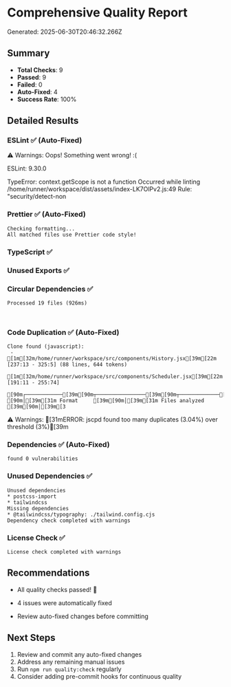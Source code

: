 # Comprehensive Quality Report

Generated: 2025-06-30T20:46:32.266Z

## Summary
- **Total Checks**: 9
- **Passed**: 9
- **Failed**: 0
- **Auto-Fixed**: 4
- **Success Rate**: 100%

## Detailed Results

### ESLint ✅ (Auto-Fixed)

⚠️ Warnings: 
Oops! Something went wrong! :(

ESLint: 9.30.0

TypeError: context.getScope is not a function
Occurred while linting /home/runner/workspace/dist/assets/index-LK7OlPv2.js:49
Rule: "security/detect-non


### Prettier ✅ (Auto-Fixed)
```
Checking formatting...
All matched files use Prettier code style!

```


### TypeScript ✅



### Unused Exports ✅



### Circular Dependencies ✅
```
Processed 19 files (926ms) 



```


### Code Duplication ✅ (Auto-Fixed)
```
Clone found (javascript):
 - [1m[32m/home/runner/workspace/src/components/History.jsx[39m[22m [237:13 - 325:5] (88 lines, 644 tokens)
   [1m[32m/home/runner/workspace/src/components/Scheduler.jsx[39m[22m [191:11 - 255:74]

[90m┌────────────[39m[90m┬────────────────[39m[90m┬─────────────[39m[90m┬──────────────[39m[90m┬──────────────[39m[90m┬──────────────────[39m[90m┬───────────────────┐[39m
[90m│[39m[31m Format     [39m[90m│[39m[31m Files analyzed [39m[90m│[39m[3
```
⚠️ Warnings: [31mERROR: jscpd found too many duplicates (3.04%) over threshold (3%)[39m



### Dependencies ✅ (Auto-Fixed)
```
found 0 vulnerabilities

```


### Unused Dependencies ✅
```
Unused dependencies
* postcss-import
* tailwindcss
Missing dependencies
* @tailwindcss/typography: ./tailwind.config.cjs
Dependency check completed with warnings

```


### License Check ✅
```
License check completed with warnings

```


## Recommendations

- All quality checks passed! 🎉


- 4 issues were automatically fixed
- Review auto-fixed changes before committing


## Next Steps

1. Review and commit any auto-fixed changes
2. Address any remaining manual issues
3. Run `npm run quality:check` regularly
4. Consider adding pre-commit hooks for continuous quality
